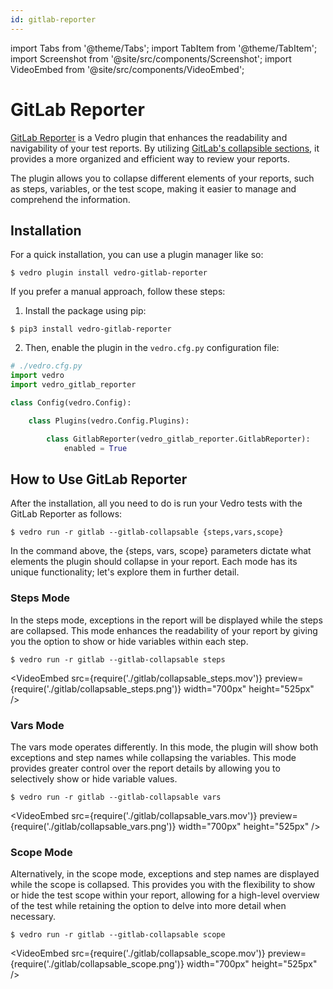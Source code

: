 ```yaml
---
id: gitlab-reporter
---
```


import Tabs from '@theme/Tabs';
import TabItem from '@theme/TabItem';
import Screenshot from '@site/src/components/Screenshot';
import VideoEmbed from '@site/src/components/VideoEmbed';

# GitLab Reporter

[GitLab Reporter](https://pypi.org/project/vedro-gitlab-reporter/) is a Vedro plugin that enhances the readability and navigability of your test reports. By utilizing [GitLab's collapsible sections](https://docs.gitlab.com/ee/ci/jobs/#custom-collapsible-sections), it provides a more organized and efficient way to review your reports.

The plugin allows you to collapse different elements of your reports, such as steps, variables, or the test scope, making it easier to manage and comprehend the information.

## Installation

<Tabs>
  <TabItem value="quick" label="Quick" default>

For a quick installation, you can use a plugin manager like so:

```shell
$ vedro plugin install vedro-gitlab-reporter
```

  </TabItem>
  <TabItem value="manual" label="Manual">

If you prefer a manual approach, follow these steps:

1. Install the package using pip:

```shell
$ pip3 install vedro-gitlab-reporter
```

2. Then, enable the plugin in the `vedro.cfg.py` configuration file:

```python
# ./vedro.cfg.py
import vedro
import vedro_gitlab_reporter

class Config(vedro.Config):

    class Plugins(vedro.Config.Plugins):

        class GitlabReporter(vedro_gitlab_reporter.GitlabReporter):
            enabled = True
```

  </TabItem>
</Tabs>

## How to Use GitLab Reporter

After the installation, all you need to do is run your Vedro tests with the GitLab Reporter as follows:

```shell
$ vedro run -r gitlab --gitlab-collapsable {steps,vars,scope}
```

In the command above, the {steps, vars, scope} parameters dictate what elements the plugin should collapse in your report. Each mode has its unique functionality; let's explore them in further detail.

### Steps Mode

In the steps mode, exceptions in the report will be displayed while the steps are collapsed. This mode enhances the readability of your report by giving you the option to show or hide variables within each step.

```shell
$ vedro run -r gitlab --gitlab-collapsable steps
```

<VideoEmbed
  src={require('./gitlab/collapsable_steps.mov')}
  preview={require('./gitlab/collapsable_steps.png')}
  width="700px"
  height="525px"
/>

### Vars Mode

The vars mode operates differently. In this mode, the plugin will show both exceptions and step names while collapsing the variables. This mode provides greater control over the report details by allowing you to selectively show or hide variable values.

```shell
$ vedro run -r gitlab --gitlab-collapsable vars
```

<VideoEmbed
  src={require('./gitlab/collapsable_vars.mov')}
  preview={require('./gitlab/collapsable_vars.png')}
  width="700px"
  height="525px"
/>

### Scope Mode

Alternatively, in the scope mode, exceptions and step names are displayed while the scope is collapsed.  This provides you with the flexibility to show or hide the test scope within your report, allowing for a high-level overview of the test while retaining the option to delve into more detail when necessary.

```shell
$ vedro run -r gitlab --gitlab-collapsable scope
```

<VideoEmbed
  src={require('./gitlab/collapsable_scope.mov')}
  preview={require('./gitlab/collapsable_scope.png')}
  width="700px"
  height="525px"
/>
